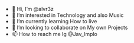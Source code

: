 - 👋 Hi, I’m @alvr3z
- 👀 I’m interested in Technology and also Music
- 🌱 I’m currently learning How to live
- 💞️ I’m looking to collaborate on My own Projects
- 📫 How to reach me Ig @Jav_Implo

<!---
alvr3z/alvr3z is a ✨ special ✨ repository because its `README.md` (this file) appears on your GitHub profile.
You can click the Preview link to take a look at your changes.
--->
